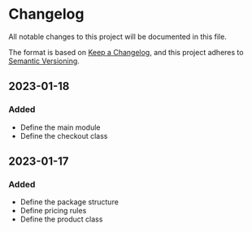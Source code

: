 # Changelog

All notable changes to this project will be documented in this file.

The format is based on [Keep a Changelog](https://keepachangelog.com/en/1.0.0/),
and this project adheres to [Semantic Versioning](https://semver.org/spec/v2.0.0.html).


## 2023-01-18

### Added

- Define the main module
- Define the checkout class

## 2023-01-17

### Added

- Define the package structure
- Define pricing rules
- Define the product class








